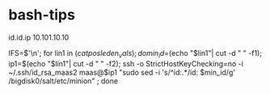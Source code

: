 # bash-tips

id.id.ip 10.101.10.10


IFS=$'\n'; for lin1 in $(cat posleden_vals); do min_id=$(echo "$lin1"| cut -d " " -f1); ip1=$(echo "$lin1"| cut -d " " -f2);  ssh -o StrictHostKeyChecking=no -i ~/.ssh/id_rsa_maas2 maas@$ip1 "sudo sed -i 's/^id\:.*/id\: $min_id/g' /bigdisk0/salt/etc/minion" ; done
